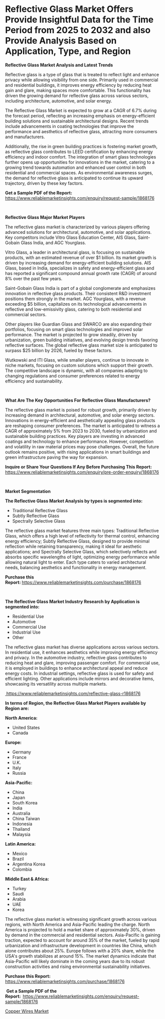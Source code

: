 <p><h1>Reflective Glass Market Offers Provide Insightful Data for the Time Period from 2025 to 2032 and also Provide Analysis Based on Application, Type, and Region</h1></p><p><strong>Reflective Glass Market Analysis and Latest Trends</strong></p>
<p><p>Reflective glass is a type of glass that is treated to reflect light and enhance privacy while allowing visibility from one side. Primarily used in commercial and residential buildings, it improves energy efficiency by reducing heat gain and glare, making spaces more comfortable. This functionality has driven the growing demand for reflective glass across various sectors, including architecture, automotive, and solar energy.</p><p>The Reflective Glass Market is expected to grow at a CAGR of 6.7% during the forecast period, reflecting an increasing emphasis on energy-efficient building solutions and sustainable architectural designs. Recent trends include advancements in coating technologies that improve the performance and aesthetics of reflective glass, attracting more consumers and manufacturers. </p><p>Additionally, the rise in green building practices is fostering market growth, as reflective glass contributes to LEED certification by enhancing energy efficiency and indoor comfort. The integration of smart glass technologies further opens up opportunities for innovations in the market, catering to a growing trend towards automation and enhanced user control in both residential and commercial spaces. As environmental awareness surges, the demand for reflective glass is anticipated to continue its upward trajectory, driven by these key factors.</p></p>
<p><strong>Get a Sample PDF of the Report:&nbsp;</strong> <a href="https://www.reliablemarketinsights.com/enquiry/request-sample/1868176?utm_campaign=2669&utm_medium=2&utm_source=Github&utm_content=ia&utm_term=01042025&utm_id=reflective-glass">https://www.reliablemarketinsights.com/enquiry/request-sample/1868176</a></p>
<p>&nbsp;</p>
<p><strong>Reflective Glass Major Market Players</strong></p>
<p><p>The reflective glass market is characterized by various players offering advanced solutions for architectural, automotive, and solar applications. Key competitors include Vitro Glass Education Center, AIS Glass, Saint-Gobain Glass India, and AGC Yourglass. </p><p>Vitro Glass, a leader in architectural glass, is focusing on sustainable products, with an estimated revenue of over $1 billion. Its market growth is driven by increasing demand for energy-efficient building solutions. AIS Glass, based in India, specializes in safety and energy-efficient glass and has reported a significant compound annual growth rate (CAGR) of around 8% over the past few years. </p><p>Saint-Gobain Glass India is part of a global conglomerate and emphasizes innovation in reflective glass products. Their consistent R&D investment positions them strongly in the market. AGC Yourglass, with a revenue exceeding $5 billion, capitalizes on its technological advancements in reflective and low-emissivity glass, catering to both residential and commercial sectors.</p><p>Other players like Guardian Glass and SWARCO are also expanding their portfolios, focusing on smart glass technologies and improved solar performance. The market is projected to grow steadily, driven by urbanization, green building initiatives, and evolving design trends favoring reflective surfaces. The global reflective glass market size is anticipated to surpass $25 billion by 2026, fueled by these factors.</p><p>Wutkowski and ITI Glass, while smaller players, continue to innovate in niche markets, focusing on custom solutions which support their growth. The competitive landscape is dynamic, with all companies adapting to changing regulations and consumer preferences related to energy efficiency and sustainability.</p></p>
<p>&nbsp;</p>
<p><strong>What Are The Key Opportunities For Reflective Glass Manufacturers?</strong></p>
<p><p>The reflective glass market is poised for robust growth, primarily driven by increasing demand in architectural, automotive, and solar energy sectors. Innovations in energy-efficient and aesthetically appealing glass products are reshaping consumer preferences. The market is anticipated to witness a CAGR of approximately 5% from 2023 to 2030, fueled by urbanization and sustainable building practices. Key players are investing in advanced coatings and technology to enhance performance. However, competition and volatility in raw material prices may pose challenges. Overall, the future outlook remains positive, with rising applications in smart buildings and green infrastructure paving the way for expansion.</p></p>
<p><strong>Inquire or Share Your Questions If Any Before Purchasing This Report:</strong> <a href="https://www.reliablemarketinsights.com/enquiry/pre-order-enquiry/1868176?utm_campaign=2669&utm_medium=2&utm_source=Github&utm_content=ia&utm_term=01042025&utm_id=reflective-glass">https://www.reliablemarketinsights.com/enquiry/pre-order-enquiry/1868176</a></p>
<p>&nbsp;</p>
<p><strong>Market Segmentation</strong></p>
<p><strong>The Reflective Glass Market Analysis by types is segmented into:</strong></p>
<p><ul><li>Traditional Reflective Glass</li><li>Subtly Reflective Glass</li><li>Spectrally Selective Glass</li></ul></p>
<p><p>The reflective glass market features three main types: Traditional Reflective Glass, which offers a high level of reflectivity for thermal control, enhancing energy efficiency; Subtly Reflective Glass, designed to provide minimal reflection while retaining transparency, making it ideal for aesthetic applications; and Spectrally Selective Glass, which selectively reflects and absorbs specific wavelengths of light, optimizing energy performance while allowing natural light to enter. Each type caters to varied architectural needs, balancing aesthetics and functionality in energy management.</p></p>
<p><strong>Purchase this Report:&nbsp;</strong><a href="https://www.reliablemarketinsights.com/purchase/1868176?utm_campaign=2669&utm_medium=2&utm_source=Github&utm_content=ia&utm_term=01042025&utm_id=reflective-glass">https://www.reliablemarketinsights.com/purchase/1868176</a></p>
<p>&nbsp;</p>
<p><strong>The Reflective Glass Market Industry Research by Application is segmented into:</strong></p>
<p><ul><li>Residential Use</li><li>Automotive</li><li>Commercial Use</li><li>Industrial Use</li><li>Other</li></ul></p>
<p><p>The reflective glass market has diverse applications across various sectors. In residential use, it enhances aesthetics while improving energy efficiency and privacy. In the automotive industry, reflective glass contributes to reducing heat and glare, improving passenger comfort. For commercial use, it is employed in buildings to enhance architectural appeal and reduce energy costs. In industrial settings, reflective glass is used for safety and efficient lighting. Other applications include mirrors and decorative items, showcasing its versatility across multiple markets.</p></p>
<p><a href="https://www.reliablemarketinsights.com/reflective-glass-r1868176?utm_campaign=2669&utm_medium=2&utm_source=Github&utm_content=ia&utm_term=01042025&utm_id=reflective-glass">&nbsp;https://www.reliablemarketinsights.com/reflective-glass-r1868176</a></p>
<p><strong>In terms of Region, the Reflective Glass Market Players available by Region are:</strong></p>
<p>
    <p> <strong> North America: </strong>
        <ul>
            <li>United States</li>
            <li>Canada</li>
        </ul>
        </p> 
    <p> <strong> Europe: </strong>
        <ul>
            <li>Germany</li>
            <li>France</li>
            <li>U.K.</li>
            <li>Italy</li>
            <li>Russia</li>
        </ul>
        </p> 
    <p> <strong> Asia-Pacific: </strong>
        <ul>
            <li>China</li>
            <li>Japan</li>
            <li>South Korea</li>
            <li>India</li>
            <li>Australia</li>
            <li>China Taiwan</li>
            <li>Indonesia</li>
            <li>Thailand</li>
            <li>Malaysia</li>
        </ul>
        </p> 
    <p> <strong> Latin America: </strong>
        <ul>
            <li>Mexico</li>
            <li>Brazil</li>
            <li>Argentina Korea</li>
            <li>Colombia</li>
        </ul>
        </p> 
    <p> <strong> Middle East & Africa: </strong>
        <ul>
            <li>Turkey</li>
            <li>Saudi</li>
            <li>Arabia</li>
            <li>UAE</li>
            <li>Korea</li>
        </ul>
    </p>
    </p>
<p><p>The reflective glass market is witnessing significant growth across various regions, with North America and Asia-Pacific leading the charge. North America is projected to hold a market share of approximately 30%, driven by demand in the commercial and residential sectors. Asia-Pacific is gaining traction, expected to account for around 35% of the market, fueled by rapid urbanization and infrastructure development in countries like China, which alone contributes about 25%. Europe follows with a 20% share, while the USA's growth stabilizes at around 15%. The market dynamics indicate that Asia-Pacific will likely dominate in the coming years due to its robust construction activities and rising environmental sustainability initiatives.</p></p>
<p><strong>Purchase this Report: </strong><a href="https://www.reliablemarketinsights.com/purchase/1868176?utm_campaign=2669&utm_medium=2&utm_source=Github&utm_content=ia&utm_term=01042025&utm_id=reflective-glass">https://www.reliablemarketinsights.com/purchase/1868176</a></p>
<p>&nbsp;<strong>Get a Sample PDF of the Report:&nbsp;&nbsp;</strong><a href="https://www.reliablemarketinsights.com/enquiry/request-sample/1868176?utm_campaign=2669&utm_medium=2&utm_source=Github&utm_content=ia&utm_term=01042025&utm_id=reflective-glass">https://www.reliablemarketinsights.com/enquiry/request-sample/1868176</a></p>
<p><strong></strong></p>
<p><p><a href="https://github.com/qetelosooya/Market-Research-Report-List-1/blob/main/copper-wires-market.md?utm_campaign=2669&utm_medium=2&utm_source=Github&utm_content=ia&utm_term=01042025&utm_id=reflective-glass">Copper Wires Market</a></p></p>